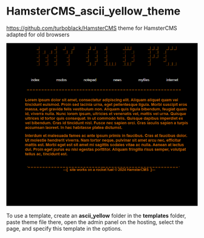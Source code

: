 # HamsterCMS_ascii_yellow_theme

https://github.com/turboblack/HamsterCMS theme for HamsterCMS adapted for old browsers

![this is what theme looks like](https://github.com/turboblack/HamsterCMS_ascii_yellow_theme/blob/main/ascii_yellow.png)

To use a template, create an **ascii_yellow** folder in the **templates** folder, paste theme file there, open the admin panel on the hosting, select the page, and specify this template in the options.
